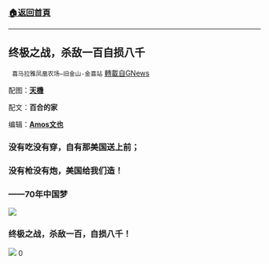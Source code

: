###  [:house:返回首頁](https://github.com/ourhimalayas/txt)
---

## 终极之战，杀敌一百自损八千
` 喜马拉雅凤凰农场–旧金山-金喜站` [轉載自GNews](https://gnews.org/zh-hans/646254/)

配图：[**天機**](https://gtv.org/user/5e8a5c76490f470e21d5fc01)

配文：**百合的家**

编辑：[**Amos文也**](https://gtv.org/user/5e750fdd7fdb1049cc747023)

### 没有吃没有穿，自有那美国送上前；

### 没有枪没有炮，美国给我们造！

### ——70年中国梦
![]()![](https://gnews-media-offload.s3.amazonaws.com/wp-content/uploads/2020/12/13184337/lin_wood-1.jpg)


### **终极之战，杀敌一百，自损八千！**


![]()![](https://gnews-media-offload.s3.amazonaws.com/wp-content/uploads/2020/12/13184346/stock-photo-usa-and-china-trade-war-us-of-america-and-chinese-flags-crashed-containers-on-sky-at-sun-1.jpg)
0
